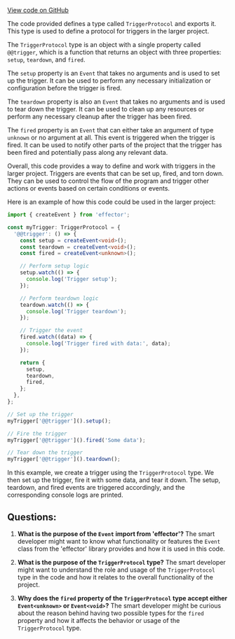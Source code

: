 [View code on GitHub](https://github.com/igorkamyshev/farfetched/packages/core/src/trigger_api/trigger_protocol.ts)

The code provided defines a type called `TriggerProtocol` and exports it. This type is used to define a protocol for triggers in the larger project.

The `TriggerProtocol` type is an object with a single property called `@@trigger`, which is a function that returns an object with three properties: `setup`, `teardown`, and `fired`. 

The `setup` property is an `Event` that takes no arguments and is used to set up the trigger. It can be used to perform any necessary initialization or configuration before the trigger is fired.

The `teardown` property is also an `Event` that takes no arguments and is used to tear down the trigger. It can be used to clean up any resources or perform any necessary cleanup after the trigger has been fired.

The `fired` property is an `Event` that can either take an argument of type `unknown` or no argument at all. This event is triggered when the trigger is fired. It can be used to notify other parts of the project that the trigger has been fired and potentially pass along any relevant data.

Overall, this code provides a way to define and work with triggers in the larger project. Triggers are events that can be set up, fired, and torn down. They can be used to control the flow of the program and trigger other actions or events based on certain conditions or events.

Here is an example of how this code could be used in the larger project:

```typescript
import { createEvent } from 'effector';

const myTrigger: TriggerProtocol = {
  '@@trigger': () => {
    const setup = createEvent<void>();
    const teardown = createEvent<void>();
    const fired = createEvent<unknown>();

    // Perform setup logic
    setup.watch(() => {
      console.log('Trigger setup');
    });

    // Perform teardown logic
    teardown.watch(() => {
      console.log('Trigger teardown');
    });

    // Trigger the event
    fired.watch((data) => {
      console.log('Trigger fired with data:', data);
    });

    return {
      setup,
      teardown,
      fired,
    };
  },
};

// Set up the trigger
myTrigger['@@trigger']().setup();

// Fire the trigger
myTrigger['@@trigger']().fired('Some data');

// Tear down the trigger
myTrigger['@@trigger']().teardown();
```

In this example, we create a trigger using the `TriggerProtocol` type. We then set up the trigger, fire it with some data, and tear it down. The setup, teardown, and fired events are triggered accordingly, and the corresponding console logs are printed.
## Questions: 
 1. **What is the purpose of the `Event` import from 'effector'?**
The smart developer might want to know what functionality or features the `Event` class from the 'effector' library provides and how it is used in this code.

2. **What is the purpose of the `TriggerProtocol` type?**
The smart developer might want to understand the role and usage of the `TriggerProtocol` type in the code and how it relates to the overall functionality of the project.

3. **Why does the `fired` property of the `TriggerProtocol` type accept either `Event<unknown>` or `Event<void>`?**
The smart developer might be curious about the reason behind having two possible types for the `fired` property and how it affects the behavior or usage of the `TriggerProtocol` type.